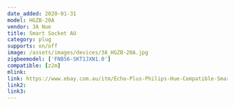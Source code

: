 ```yaml
---
date_added: 2020-01-31
model: HGZB-20A
vendor: 3A Nue
title: Smart Socket AU
category: plug
supports: on/off
image: /assets/images/devices/3A_HGZB-20A.jpg
zigbeemodel: ['FNB56-SKT1JXN1.0']
compatible: [z2m]
mlink: 
link: https://www.ebay.com.au/itm/Echo-Plus-Philips-Hue-Compatible-Smart-ZigBee-Socket-Plug-for-Home-Automation-/163935644599
link2:
link3: 
---
```

